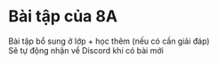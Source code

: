 # Bài tập của 8A 
Bài tập bổ sung ở lớp + học thêm (nếu có cần giải đáp)
<br>
Sẽ tự động nhận về Discord khi có bài mới 
